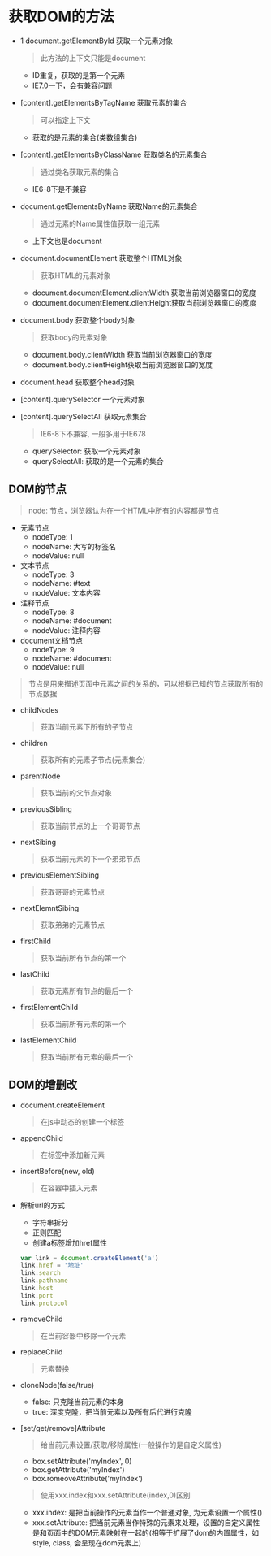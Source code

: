 
# 获取DOM的方法

- 1 document.getElementById 获取一个元素对象
  > 此方法的上下文只能是document
  - ID重复，获取的是第一个元素
  - IE7.0一下，会有兼容问题

- [content].getElementsByTagName 获取元素的集合
  > 可以指定上下文
  - 获取的是元素的集合(类数组集合)
- [content].getElementsByClassName 获取类名的元素集合
  > 通过类名获取元素的集合
  - IE6-8下是不兼容
- document.getElementsByName 获取Name的元素集合
  > 通过元素的Name属性值获取一组元素
  - 上下文也是document
- document.documentElement 获取整个HTML对象
  > 获取HTML的元素对象
  - document.documentElement.clientWidth 获取当前浏览器窗口的宽度
  - document.documentElement.clientHeight获取当前浏览器窗口的宽度
- document.body 获取整个body对象
  > 获取body的元素对象
  - document.body.clientWidth 获取当前浏览器窗口的宽度
  - document.body.clientHeight获取当前浏览器窗口的宽度
- document.head 获取整个head对象

- [content].querySelector 一个元素对象
- [content].querySelectAll 获取元素集合
  > IE6-8下不兼容, 一般多用于IE678
  - querySelector: 获取一个元素对象
  - querySelectAll: 获取的是一个元素的集合

## DOM的节点
  
> node: 节点，浏览器认为在一个HTML中所有的内容都是节点

- 元素节点
  - nodeType: 1
  - nodeName: 大写的标签名
  - nodeValue: null
- 文本节点
  - nodeType: 3
  - nodeName: #text
  - nodeValue: 文本内容
- 注释节点
  - nodeType: 8
  - nodeName: #document
  - nodeValue: 注释内容
- document文档节点
  - nodeType: 9
  - nodeName: #document
  - nodeValue: null

> 节点是用来描述页面中元素之间的关系的，可以根据已知的节点获取所有的节点数据

- childNodes
  > 获取当前元素下所有的子节点
- children
  > 获取所有的元素子节点(元素集合)
- parentNode
  > 获取当前的父节点对象
- previousSibling
  > 获取当前节点的上一个哥哥节点
- nextSibing
  > 获取当前元素的下一个弟弟节点
- previousElementSibling
  > 获取哥哥的元素节点
- nextElemntSibing
  > 获取弟弟的元素节点
- firstChild
  > 获取当前所有节点的第一个
- lastChild
  > 获取元素所有节点的最后一个
- firstElementChild
  > 获取当前所有元素的第一个
- lastElementChild
  > 获取当前所有元素的最后一个

## DOM的增删改

- document.createElement
  > 在js中动态的创建一个标签
- appendChild
  > 在标签中添加新元素
- insertBefore(new, old)
  > 在容器中插入元素
- 解析url的方式
  - 字符串拆分
  - 正则匹配
  - 创建a标签增加href属性

  ```js
  var link = document.createElement('a')
  link.href = '地址'
  link.search
  link.pathname
  link.host
  link.port
  link.protocol
  ```

- removeChild
  > 在当前容器中移除一个元素
- replaceChild
  > 元素替换
- cloneNode(false/true)
  - false: 只克隆当前元素的本身
  - true: 深度克隆，把当前元素以及所有后代进行克隆

- [set/get/remove]Attribute
  > 给当前元素设置/获取/移除属性(一般操作的是自定义属性)
  - box.setAttribute('myIndex', 0)
  - box.getAttribute('myIndex')
  - box.romeoveAttribute('myIndex')

  > 使用xxx.index和xxx.setAttribute(index,0)区别
  - xxx.index: 是把当前操作的元素当作一个普通对象, 为元素设置一个属性()
  - xxx.setAttribute: 把当前元素当作特殊的元素来处理，设置的自定义属性是和页面中的DOM元素映射在一起的(相等于扩展了dom的内置属性，如style, class, 会呈现在dom元素上)
